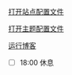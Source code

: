 
[打开站点配置文件](ruiLearningCode/_config.yml)

[打开主题配置文件](ruiLearningCode/themes/butterfly4.3.1/_config.yml)



[运行博客](obsidian://open?file=ruiLearningCode/RunBlog.sh)


- [ ] 18:00 休息


